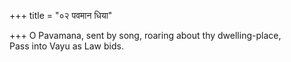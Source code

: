+++
title = "०२ पवमान धिया"

+++
O Pavamana, sent by song, roaring about thy dwelling-place,  
     Pass into Vayu as Law bids.